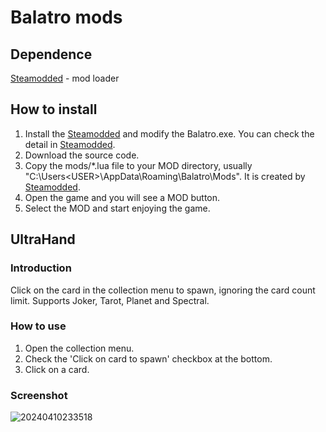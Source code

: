 # Balatro mods

## Dependence
[Steamodded](https://github.com/Steamopollys/Steamodded) - mod loader
## How to install
1. Install the [Steamodded](https://github.com/Steamopollys/Steamodded) and modify the Balatro.exe. You can check the detail in [Steamodded](https://github.com/Steamopollys/Steamodded).
1. Download the source code.
3. Copy the mods/*.lua file to your MOD directory, usually "C:\Users\<USER>\AppData\Roaming\Balatro\Mods". It is created by [Steamodded](https://github.com/Steamopollys/Steamodded).
4. Open the game and you will see a MOD button.
5. Select the MOD and start enjoying the game.

## UltraHand

### Introduction
Click on the card in the collection menu to spawn, ignoring the card count limit. Supports Joker, Tarot, Planet and Spectral.

### How to use
1. Open the collection menu.
2. Check the 'Click on card to spawn' checkbox at the bottom.
2. Click on a card.

### Screenshot
![20240410233518](https://github.com/xioxin/BalatroUltraHand/assets/5716100/8a092e83-3e46-488b-9ff4-14fb612d226b)

